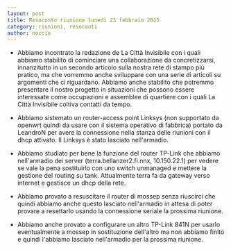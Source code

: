 ```yaml
---
layout: post
title: Resoconto riunione lunedì 23 febbraio 2015
category: riunioni, resoconti
author: noccio
---
```


- Abbiamo incontrato la redazione de La Città Invisibile con i quali
  abbiamo stabilito di cominciare una collaborazione da
  concretizzarsi, innanzitutto in un secondo articolo sulla nostra
  rete di stampo più pratico, ma che vorremmo anche sviluppare con una
  serie di articoli su argomenti che ci riguardano. Abbiamo anche
  stabilito che potremmo presentare il nostro progetto in situazioni
  che possono essere interessate come occupazioni e assemblee di
  quartiere con i quali La Città Invisibile coltiva contatti da tempo.

- Abbiamo sistemato un router-access point Linksys (non supportato da
  openwrt quindi da usare con il sistema operativo di fabbrica)
  portato da LeandroN per avere la connessione nella stanza delle
  riunioni con il dhcp attivato. Il Linksys è stato lasciato
  nell'armadio.

- Abbiamo studiato per bene la funzione del router TP-Link che abbiamo
  nell'armadio dei server (terra.bellanzer2.fi.nnx, 10.150.22.1) per
  vedere se vale la pena sostituirlo con uno switch unmanaged e
  mettere la gestione del routing su tank. Attualmente terra fa da
  gateway verso internet e gestisce un dhcp della rete.

- Abbiamo provato a resuscitare il router di mossep senza riuscirci
  che quindi abbiamo anche questo lasciato nell'armadio in attesa di
  poter provare a resettarlo usando la connessione seriale la prossima
  riunione.

- Abbiamo anche provato a configurare un altro TP-Link 841N per usarlo
  eventualmente a mossep in sostituzione dell'altro ma non abbiamo
  finito e quindi l'abbiamo lasciato nell'armadio per la prossima
  riunione.
